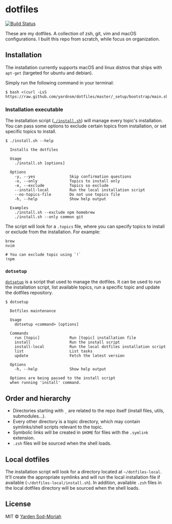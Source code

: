 # dotfiles

[![Build Status](https://travis-ci.org/yardnsm/dotfiles.svg?branch=master)](https://travis-ci.org/yardnsm/dotfiles)

These are my dotfiles. A collection of zsh, git, vim and macOS configurations. I built this repo
from scratch, while focus on organization.

## Installation

The installation currently supports macOS and linux distros that ships with `apt-get` (targeted for
ubuntu and debian).

Simply run the following command in your terminal:

```console
$ bash <(curl -LsS https://raw.github.com/yardnsm/dotfiles/master/_setup/bootstrap/main.sh)
```

### Installation executable

The installation script ([`./install.sh`](install.sh)) will manage every topic's installation. You
can pass some options to exclude certain topics from installation, or set specific topics to
install.

```console
$ ./install.sh --help

  Installs the dotfiles

  Usage
    ./install.sh [options]

  Options
    -y, --yes               Skip confirmation questions
    -o, --only              Topics to install only
    -e, --exclude           Topics so exclude
    --install-local         Run the local installation script
    --no-topics-file        Do not use topics file
    -h, --help              Show help output

  Examples
    ./install.sh --exclude npm homebrew
    ./install.sh --only common git
```

The script will look for a `.topics` file, where you can specify topics to install or exclude from
the installation. For example:

```
brew
nvim

# You can exclude topic using `!`
!npm
```

### `dotsetup`

[`dotsetup`](bin/dotsetup) is a script that used to manage the dotfiles. It can be used to run the
installation script, list available topics, run a specific topic and update the dotfiles repository.

```console
$ dotsetup

  Dotfiles maintenance

  Usage
    dotsetup <command> [options]

  Commands
    run [topic]             Run [topic] installation file
    install                 Run the install script
    install-local           Run the local dotfiles installation script
    list                    List tasks
    update                  Fetch the latest version

  Options
    -h, --help              Show help output

  Options are being passed to the install script
  when running 'install' command.
```

## Order and hierarchy

- Directories starting with `_` are related to the repo itself (install files, utils, submodules...).
- Every other directory is a topic directory, which may contain symlinks/shell scripts relevant to
  the topic.
- Symbolic links will be created in `$HOME` for files with the `.symlink` extension.
- `.zsh` files will be sourced when the shell loads.

## Local dotfiles

The installation script will look for a directory located at `~/dotfiles-local`. It'll create the
appropriate symlinks and will run the local installation file if available
(`~/dotfiles-local/install.sh`). In addition, available `.zsh` files in the local dotfiles directory
will be sourced when the shell loads.

## License

MIT © [Yarden Sod-Moriah](http://yardnsm.net/)

